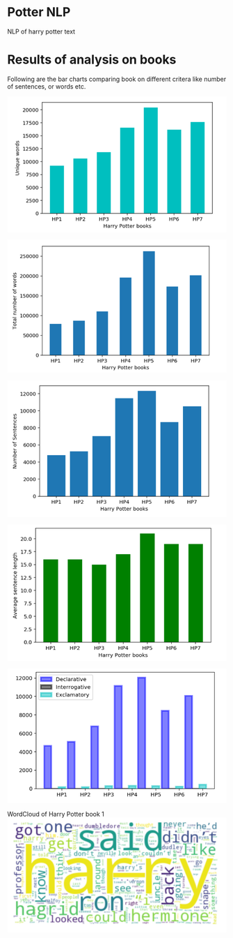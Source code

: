 # Potter NLP
NLP of harry potter text

# Results of analysis on books
Following are the bar charts comparing book on different critera like
number of sentences, or words etc.

![Unique words](/images/unique_words.png)

![Total words](/images/num_of_words.png)

![Number of sentences](images/num_sents.png)

![Avg. length of sentences](images/avg_len_sent.png)

![Types of sentences](images/types_of_sent.png)

WordCloud of Harry Potter book 1
![Word cloud](images/wordcloud.png)